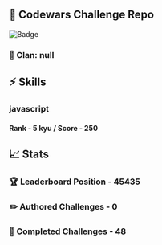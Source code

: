 ## :trident: Codewars Challenge Repo
![Badge](https://www.codewars.com/users/scottworks/badges/large)
### :wolf: Clan: null
## :zap: Skills
### javascript
#### Rank - 5 kyu / Score - 250

## :chart_with_upwards_trend: Stats
### :trophy: Leaderboard Position - 45435
### :pencil2: Authored Challenges - 0
### :muscle: Completed Challenges - 48
